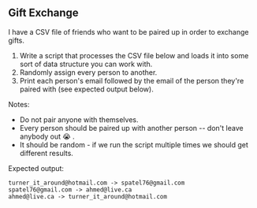 ## Gift Exchange

I have a CSV file of friends who want to be paired up in order to exchange gifts.

1. Write a script that processes the CSV file below and loads it into some sort of data structure you can work with.
2. Randomly assign every person to another.
3. Print each person's email followed by the email of the person they're paired with (see expected output below).

Notes:

- Do not pair anyone with themselves.
- Every person should be paired up with another person -- don't leave anybody out 😭 .
- It should be random - if we run the script multiple times we should get different results.

Expected output:
```
turner_it_around@hotmail.com -> spatel76@gmail.com
spatel76@gmail.com -> ahmed@live.ca
ahmed@live.ca -> turner_it_around@hotmail.com
```
